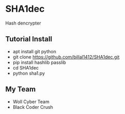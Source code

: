 # SHA1dec
Hash dencrypter

## Tutorial Install
- apt install git python
- git clone https://github.com/billal1412/SHA1dec.git
- pip install hashlib passlib
- cd SHA1dec
- python sha1.py

## My Team
- Woll Cyber Team
- Black Coder Crush
